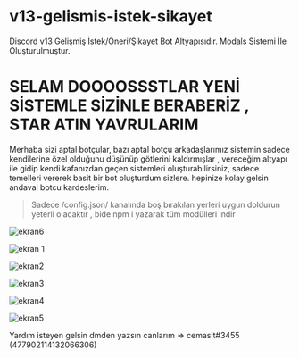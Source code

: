 # v13-gelismis-istek-sikayet
Discord v13 Gelişmiş İstek/Öneri/Şikayet Bot Altyapısıdır. Modals Sistemi İle Oluşturulmuştur.


# SELAM DOOOOSSSTLAR YENİ SİSTEMLE SİZİNLE BERABERİZ , STAR ATIN YAVRULARIM

Merhaba sizi aptal botçular, bazı aptal botçu arkadaşlarımız sistemin sadece kendilerine özel olduğunu düşünüp götlerini kaldırmışlar ,
vereceğim altyapı ile gidip kendi kafanızdan geçen sistemleri oluşturabilirsiniz, sadece temelleri vererek basit bir bot oluşturdum sizlere.
hepinize kolay gelsin andaval botcu kardeslerim.

> Sadece /config.json/ kanalında boş bırakılan yerleri uygun doldurun yeterli olacaktır , bide npm i yazarak tüm modülleri indir


![ekran6](https://user-images.githubusercontent.com/117478535/205148108-8b8e3473-8c50-4484-82dc-ebe9b7d99bc5.PNG)

![ekran 1](https://user-images.githubusercontent.com/117478535/205147996-2949738d-4432-4cfd-a6aa-f9b74271218b.PNG)

![ekran2](https://user-images.githubusercontent.com/117478535/205148021-494d12c6-f2a3-4dc3-a26d-d162dc7bac86.PNG)

![ekran3](https://user-images.githubusercontent.com/117478535/205148038-ad56e203-fe1b-4fc7-b107-39ff6aba6302.PNG)

![ekran4](https://user-images.githubusercontent.com/117478535/205148053-e4019e51-3c42-40f3-8ccb-b2ce00179c82.PNG)

![ekran5](https://user-images.githubusercontent.com/117478535/205148072-38937d74-2e22-43e1-9ab5-6e79f41bbc84.PNG)


Yardım isteyen gelsin dmden yazsın canlarım => cemaslt#3455 (477902114132066306)

